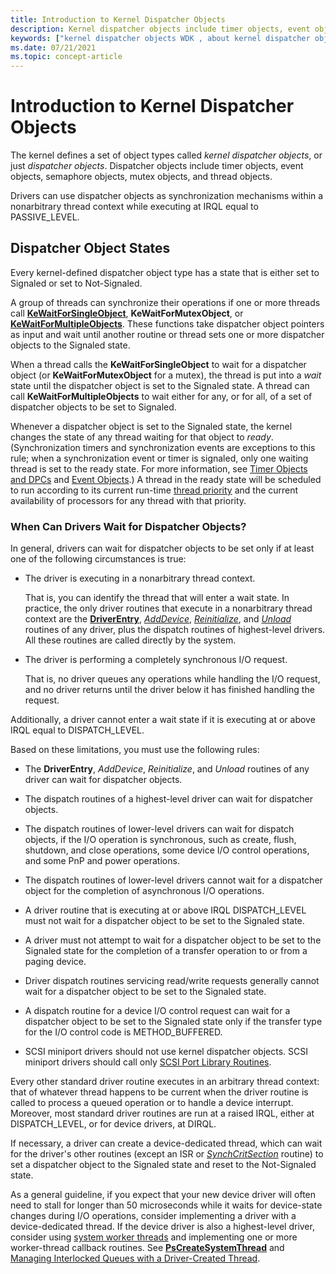```yaml
---
title: Introduction to Kernel Dispatcher Objects
description: Kernel dispatcher objects include timer objects, event objects, semaphore objects, mutex objects, and thread objects.
keywords: ["kernel dispatcher objects WDK , about kernel dispatcher objects", "dispatcher objects WDK kernel , about kernel dispatcher objects", "wait states WDK kernel", "Signaled state WDK kernel", "Not-Signaled state WDK kernel"]
ms.date: 07/21/2021
ms.topic: concept-article
---
```


# Introduction to Kernel Dispatcher Objects

The kernel defines a set of object types called *kernel dispatcher objects*, or just *dispatcher objects*. Dispatcher objects include timer objects, event objects, semaphore objects, mutex objects, and thread objects.

Drivers can use dispatcher objects as synchronization mechanisms within a nonarbitrary thread context while executing at IRQL equal to PASSIVE_LEVEL.

## Dispatcher Object States

Every kernel-defined dispatcher object type has a state that is either set to Signaled or set to Not-Signaled.

A group of threads can synchronize their operations if one or more threads call [**KeWaitForSingleObject**](/windows-hardware/drivers/ddi/wdm/nf-wdm-kewaitforsingleobject), **KeWaitForMutexObject**, or [**KeWaitForMultipleObjects**](/windows-hardware/drivers/ddi/wdm/nf-wdm-kewaitformultipleobjects). These functions take dispatcher object pointers as input and wait until another routine or thread sets one or more dispatcher objects to the Signaled state.

When a thread calls the **KeWaitForSingleObject** to wait for a dispatcher object (or **KeWaitForMutexObject** for a mutex), the thread is put into a *wait* state until the dispatcher object is set to the Signaled state. A thread can call **KeWaitForMultipleObjects** to wait either for any, or for all, of a set of dispatcher objects to be set to Signaled.

Whenever a dispatcher object is set to the Signaled state, the kernel changes the state of any thread waiting for that object to *ready*. (Synchronization timers and synchronization events are exceptions to this rule; when a synchronization event or timer is signaled, only one waiting thread is set to the ready state. For more information, see [Timer Objects and DPCs](timer-objects-and-dpcs.md) and [Event Objects](event-objects.md).) A thread in the ready state will be scheduled to run according to its current run-time [thread priority](thread-priorities.md) and the current availability of processors for any thread with that priority.

### When Can Drivers Wait for Dispatcher Objects?

In general, drivers can wait for dispatcher objects to be set only if at least one of the following circumstances is true:

- The driver is executing in a nonarbitrary thread context.

    That is, you can identify the thread that will enter a wait state. In practice, the only driver routines that execute in a nonarbitrary thread context are the [**DriverEntry**](/windows-hardware/drivers/ddi/wdm/nc-wdm-driver_initialize), [*AddDevice*](/windows-hardware/drivers/ddi/wdm/nc-wdm-driver_add_device), [*Reinitialize*](/windows-hardware/drivers/ddi/ntddk/nc-ntddk-driver_reinitialize), and [*Unload*](/windows-hardware/drivers/ddi/wdm/nc-wdm-driver_unload) routines of any driver, plus the dispatch routines of highest-level drivers. All these routines are called directly by the system.

- The driver is performing a completely synchronous I/O request.

    That is, no driver queues any operations while handling the I/O request, and no driver returns until the driver below it has finished handling the request.

Additionally, a driver cannot enter a wait state if it is executing at or above IRQL equal to DISPATCH_LEVEL.

Based on these limitations, you must use the following rules:

- The **DriverEntry**, *AddDevice*, *Reinitialize*, and *Unload* routines of any driver can wait for dispatcher objects.

- The dispatch routines of a highest-level driver can wait for dispatcher objects.

- The dispatch routines of lower-level drivers can wait for dispatch objects, if the I/O operation is synchronous, such as create, flush, shutdown, and close operations, some device I/O control operations, and some PnP and power operations.

- The dispatch routines of lower-level drivers cannot wait for a dispatcher object for the completion of asynchronous I/O operations.

- A driver routine that is executing at or above IRQL DISPATCH_LEVEL must not wait for a dispatcher object to be set to the Signaled state.

- A driver must not attempt to wait for a dispatcher object to be set to the Signaled state for the completion of a transfer operation to or from a paging device.

- Driver dispatch routines servicing read/write requests generally cannot wait for a dispatcher object to be set to the Signaled state.

- A dispatch routine for a device I/O control request can wait for a dispatcher object to be set to the Signaled state only if the transfer type for the I/O control code is METHOD_BUFFERED.

- SCSI miniport drivers should not use kernel dispatcher objects. SCSI miniport drivers should call only [SCSI Port Library Routines](/windows-hardware/drivers/ddi/index).

Every other standard driver routine executes in an arbitrary thread context: that of whatever thread happens to be current when the driver routine is called to process a queued operation or to handle a device interrupt. Moreover, most standard driver routines are run at a raised IRQL, either at DISPATCH_LEVEL, or for device drivers, at DIRQL.

If necessary, a driver can create a device-dedicated thread, which can wait for the driver's other routines (except an ISR or [*SynchCritSection*](/windows-hardware/drivers/ddi/wdm/nc-wdm-ksynchronize_routine) routine) to set a dispatcher object to the Signaled state and reset to the Not-Signaled state.

As a general guideline, if you expect that your new device driver will often need to stall for longer than 50 microseconds while it waits for device-state changes during I/O operations, consider implementing a driver with a device-dedicated thread. If the device driver is also a highest-level driver, consider using [system worker threads](system-worker-threads.md) and implementing one or more worker-thread callback routines. See [**PsCreateSystemThread**](/windows-hardware/drivers/ddi/wdm/nf-wdm-pscreatesystemthread) and [Managing Interlocked Queues with a Driver-Created Thread](managing-interlocked-queues-with-a-driver-created-thread.md).
